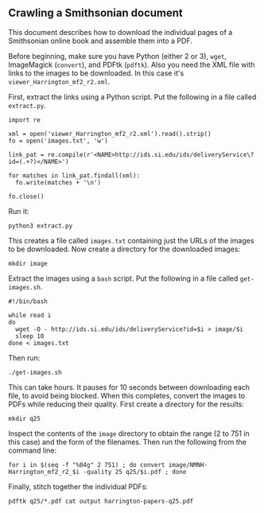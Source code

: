 Crawling a Smithsonian document
-------------------------------

This document describes how to download the individual pages of a Smithsonian online book and assemble them into a PDF.

Before beginning, make sure you have Python (either 2 or 3), `wget`, ImageMagick (`convert`), and PDFtk (`pdftk`).  Also you need the XML file with links to the images to be downloaded.  In this case it's `viewer_Harrington_mf2_r2.xml`.

First, extract the links using a Python script.  Put the following in a file called `extract.py`.

```
import re

xml = open('viewer_Harrington_mf2_r2.xml').read().strip()
fo = open('images.txt', 'w')

link_pat = re.compile(r'<NAME>http://ids.si.edu/ids/deliveryService\?id=(.+?)</NAME>')

for matches in link_pat.findall(xml):
  fo.write(matches + '\n')

fo.close()
```

Run it:

```
python3 extract.py
```

This creates a file called `images.txt` containing just the URLs of the images to be downloaded.  Now create a directory for the downloaded images:

```
mkdir image
```

Extract the images using a `bash` script.  Put the following in a file called `get-images.sh`.

```
#!/bin/bash

while read i
do
  wget -O - http://ids.si.edu/ids/deliveryService?id=$i > image/$i
  sleep 10
done < images.txt
```

Then run:

```
./get-images.sh
```

This can take hours.  It pauses for 10 seconds between downloading each file, to avoid being blocked.  When this completes, convert the images to PDFs while reducing their quality.  First create a directory for the results:

```
mkdir q25
```

Inspect the contents of the `image` directory to obtain the range (2 to 751 in this case) and the form of the filenames.  Then run the following from the command line:

```
for i in $(seq -f "%04g" 2 751) ; do convert image/NMNH-Harrington_mf2_r2_$i -quality 25 q25/$i.pdf ; done
```

Finally, stitch together the individual PDFs:

```
pdftk q25/*.pdf cat output harrington-papers-q25.pdf
```

